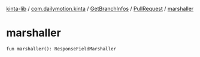 [kinta-lib](../../../index.md) / [com.dailymotion.kinta](../../index.md) / [GetBranchInfos](../index.md) / [PullRequest](index.md) / [marshaller](./marshaller.md)

# marshaller

`fun marshaller(): ResponseFieldMarshaller`